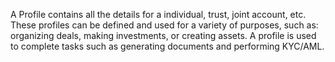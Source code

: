 A Profile contains all the details for a individual, trust, joint account, etc. These profiles can be defined and used for a variety of purposes, such as: organizing deals, making investments, or creating assets. A profile is used to complete tasks such as generating documents and performing KYC/AML.